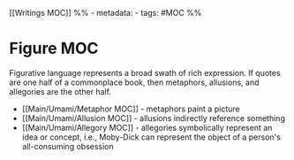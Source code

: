 [[Writings MOC]]
%% - metadata:
	- tags: #MOC %%
# Figure MOC
Figurative language represents a broad swath of rich expression. If quotes are one half of a commonplace book, then metaphors, allusions, and allegories are the other half. 

- [[Main/Umami/Metaphor MOC]] - metaphors paint a picture
- [[Main/Umami/Allusion MOC]] - allusions indirectly reference something
- [[Main/Umami/Allegory MOC]] - allegories symbolically represent an idea or concept, i.e., Moby-Dick can represent the object of a person's all-consuming obsession
